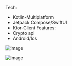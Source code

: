 Tech:
- Kotlin-Multiplatform
- Jetpack Compose/SwiftUI
- Ktor-Client
Features:
- Crypto api
- Android/Ios

![image](https://github.com/larkes-cyber/CryptoViewerMultiplatform/assets/79082708/5812bb9a-6042-453b-b291-1841060d513f)

![image](https://github.com/larkes-cyber/CryptoViewerMultiplatform/assets/79082708/74b0a802-84f8-4531-8dcc-83ef59f43e8d)

